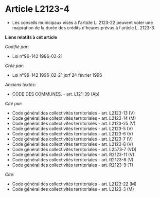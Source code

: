 # Article L2123-4

- Les conseils municipaux visés à l'article L. 2123-22 peuvent voter une majoration de la durée des crédits d'heures prévus à
l'article L. 2123-3.

**Liens relatifs à cet article**

_Codifié par_:

  - Loi n°96-142 1996-02-21

_Créé par_:

  - Loi n°96-142 1996-02-21 jorf 24 février 1996

_Anciens textes_:

  - CODE DES COMMUNES. - art. L121-39 (Ab)

_Cité par_:

  - Code général des collectivités territoriales - art. L2123-13 (V)
  - Code général des collectivités territoriales - art. L2123-14 (M)
  - Code général des collectivités territoriales - art. L2123-25 (V)
  - Code général des collectivités territoriales - art. L2123-5 (V)
  - Code général des collectivités territoriales - art. L2123-6 (V)
  - Code général des collectivités territoriales - art. L2123-7 (V)
  - Code général des collectivités territoriales - art. L2123-8 (V)
  - Code général des collectivités territoriales - art. L2573-7 (VD)
  - Code général des collectivités territoriales - art. R2123-11 (V)
  - Code général des collectivités territoriales - art. R2123-8 (V)
  - Code général des collectivités territoriales - art. R2123-9 (T)

_Cite_:

  - Code général des collectivités territoriales - art. L2123-22 (M)
  - Code général des collectivités territoriales - art. L2123-3 (M)
